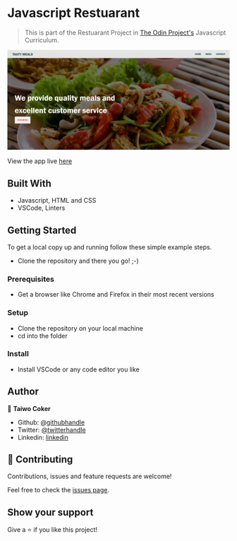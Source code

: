 # Javascript Restuarant

> This is part of the Restuarant Project in [The Odin Project's](https://www.theodinproject.com/courses/javascript/lessons/restaurant-page?ref=lnav) Javascript Curriculum.

![screenshot](./app_screenshot.PNG)

 View the app live [here](https://taiwocoker.github.io/JavaScript_Tic-Tac-Toe/)
 
## Built With

- Javascript, HTML and CSS
- VSCode, Linters


## Getting Started

To get a local copy up and running follow these simple example steps.

- Clone the repository and there you go! ;-)

### Prerequisites

- Get a browser like Chrome and Firefox in their most recent versions

### Setup

- Clone the repository on your local machine
- cd into the folder

### Install

- Install VSCode or any code editor you like


## Author

👤 **Taiwo Coker**

- Github: [@githubhandle](https://github.com/taiwocoker)
- Twitter: [@twitterhandle](https://twitter.com/SelloCoker)
- Linkedin: [linkedin](https://linkedin.com/in/taiwo-coker)

## 🤝 Contributing

Contributions, issues and feature requests are welcome!

Feel free to check the [issues page](https://github.com/taiwocoker/Restuarant/issues).

## Show your support

Give a ⭐️ if you like this project!

